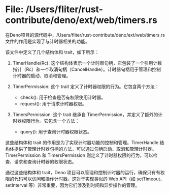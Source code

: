 # File: /Users/fliter/rust-contribute/deno/ext/web/timers.rs

在Deno项目的源代码中，/Users/fliter/rust-contribute/deno/ext/web/timers.rs文件的作用是实现了与计时器相关的功能。

该文件中定义了几个结构体和 trait，如下所示：

1. TimerHandle(Rc<CancelHandle>):
   这个结构体表示一个计时器句柄，它包装了一个引用计数指针（Rc）和一个取消句柄（CancelHandle）。计时器句柄用于管理和控制计时器的启动、取消和管理。

2. TimerPermission:
   这个 trait 定义了计时器权限的行为。它包含两个方法：
   - check(): 用于检查是否有权限使用计时器。
   - request(): 用于请求计时器权限。

3. TimersPermission:
   这个 trait 继承自 TimerPermission，并定义了额外的计时器权限行为。它包含一个方法：
   - query(): 用于查询计时器权限状态。

这些结构体和 trait 的作用是为了实现计时器功能的控制和管理。TimerHandle 结构体提供了管理计时器句柄的方法，可以通过句柄启动、取消和管理计时器。TimerPermission 和 TimersPermission 则定义了计时器权限的行为，可以检查、请求和查询计时器的权限状态。

通过这些结构体和 trait，Deno 项目可以管理和控制计时器的运行，确保只有有权限的代码可以访问和操作计时器。这对于实现类似的 Web API（如 setTimeout、setInterval 等）非常重要，因为它们涉及到时间和异步操作的管理。

